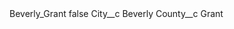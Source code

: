 <?xml version="1.0" encoding="UTF-8"?>
<CustomMetadata xmlns="http://soap.sforce.com/2006/04/metadata" xmlns:xsi="http://www.w3.org/2001/XMLSchema-instance" xmlns:xsd="http://www.w3.org/2001/XMLSchema">
    <label>Beverly_Grant</label>
    <protected>false</protected>
    <values>
        <field>City__c</field>
        <value xsi:type="xsd:string">Beverly</value>
    </values>
    <values>
        <field>County__c</field>
        <value xsi:type="xsd:string">Grant</value>
    </values>
</CustomMetadata>
